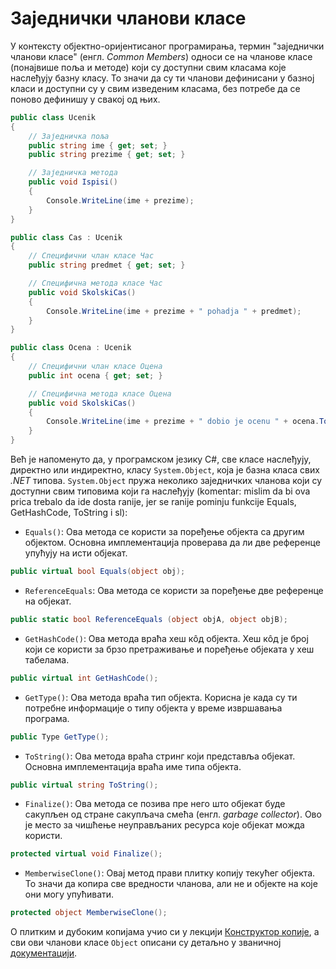 # Заједнички чланови класе

У контексту објектно-оријентисаног програмирања, термин "заједнички чланови
класе" (енгл. *Common Members*) односи се на чланове класе (понајвише поља и
методе) који су доступни свим класама које наслеђују базну класу. То значи да
су ти чланови дефинисани у базној класи и доступни су у свим изведеним класама,
без потребе да се поново дефинишу у свакој од њих.

```cs
public class Ucenik
{
    // Заједничкa поља
    public string ime { get; set; }
    public string prezime { get; set; }

    // Заједничка метода
    public void Ispisi()
    {
        Console.WriteLine(ime + prezime);
    }
}

public class Cas : Ucenik
{
    // Специфични члан класе Час
    public string predmet { get; set; }

    // Специфична метода класе Час
    public void SkolskiCas()
    {
        Console.WriteLine(ime + prezime + " pohadja " + predmet);
    }
}

public class Ocena : Ucenik
{
    // Специфични члан класе Оцена
    public int ocena { get; set; }

    // Специфична метода класе Оцена
    public void SkolskiCas()
    {
        Console.WriteLine(ime + prezime + " dobio je ocenu " + ocena.ToString());
    }
}
```

Већ је напоменуто да, у програмском језику C#, све класе наслеђују, директно
или индиректно, класу `System.Object`, која је базна класа свих *.NET* типова.
`System.Object` пружа неколико заједничких чланова који су доступни свим
типовима који га наслеђују (komentar: mislim da bi ova prica trebalo da ide dosta ranije, jer se ranije pominju funkcije Equals, GetHashCode, ToString i sl):

* `Equals()`: Ова метода се користи за поређење објекта са другим
објектом. Основна имплементација проверава да ли две референце упућују на исти
објекат.

```cs
public virtual bool Equals(object obj);
```

* `ReferenceEquals`: Ова метода се користи за поређење две референце на
објекат.

```cs
public static bool ReferenceEquals (object objA, object objB);
```

* `GetHashCode()`: Ова метода враћа хеш кôд објекта. Хеш кôд је број који се
користи за брзо претраживање и поређење објеката у хеш табелама.

```cs
public virtual int GetHashCode();
```

* `GetType()`: Ова метода враћа тип објекта. Корисна је када су ти потребне
информације о типу објекта у време извршавања програма.

```cs
public Type GetType();
```

* `ToString()`: Ова метода враћа стринг који представља објекат. Основна
имплементација враћа име типа објекта.

```cs
public virtual string ToString();
```

* `Finalize()`: Ова метода се позива пре него што објекат буде сакупљен од
стране сакупљача смећа (енгл. *garbage collector*). Ово је место за чишћење
неуправљаних ресурса које објекат можда користи.

```cs
protected virtual void Finalize();
```

* `MemberwiseClone()`: Овај метод прави плитку копију текућег објекта. То значи
да копира све вредности чланова, али не и објекте на које они могу упућивати.

```cs
protected object MemberwiseClone();
```

О плитким и дубоким копијама учио си у лекцији
[Конструктор копије](../3_klase/022_konstruktor_kopije.md), а сви ови чланови класе
`Object` описани су детаљно у званичној
[документацији](https://learn.microsoft.com/en-us/dotnet/api/system.object?view=netframework-4.8).
